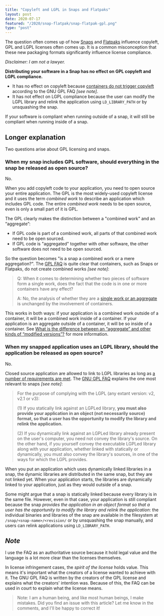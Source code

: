 ```yaml
---
title: "Copyleft and LGPL in Snaps and Flatpaks"
layout: post
date: 2020-07-17
featured: "/2020/snap-flatpak/snap-flatpak-gpl.png"
type: "post"
---
```


The question often comes up of how [Snaps](https://snapcraft.io/) and [Flatpaks](https://flatpak.github.io/) influence copyleft, GPL and LGPL licenses often comes up. It is a common misconception that these new packaging formats significantly influence license compliance.

*Disclaimer: I am not a lawyer.*

**Distributing your software in a Snap has no effect on GPL copyleft and LGPL compliance.**

* It has no effect on copyleft because [containers do not trigger copyleft](https://www.gnu.org/licenses/gpl-faq.html#AggregateContainers) according to the GNU GPL FAQ *[see note]*.
* It has not effect on LGPL compliance because the user can modify the LGPL library and relink the application using `LD_LIBRARY_PATH` or by unsquashing the snap.

If your software is compliant when running outside of a snap, it will still be compliant when running inside of a snap.

## Longer explanation

Two questions arise about GPL licensing and snaps.

### When my snap includes GPL software, should everything in the snap be released as open source?

No.

When you add copyleft code to your application, you need to open source your entire application. The GPL is the most widely-used copyleft license and it uses the term *combined work* to describe an application which includes GPL code. The entire *combined work* needs to be open source, even is only a small part of it is GPL.

The GPL clearly makes the distinction between a "combined work" and an “aggregate”:

* If GPL code is part of a combined work, all parts of that combined work need to be open sourced.
* If GPL code is "aggregated" together with other software, the other software does not need to be open sourced.

So the question becomes "is a snap a combined work or a mere aggregation?". The [GPL FAQ](https://www.gnu.org/licenses/gpl-faq.html#AggregateContainers) is quite clear that containers, such as Snaps or Flatpaks, do not create combined works *[see note]*:

> Q: When it comes to determining whether two pieces of software form a single work, does the fact that the code is in one or more containers have any effect?
>
>A: No, the analysis of whether they are a [single work or an aggregate](https://www.gnu.org/licenses/gpl-faq.html#MereAggregation) is unchanged by the involvement of containers.

This works in both ways: if your application is a combined work outside of a container, it will be a combined work inside of a container. If your application is an aggregate outside of a container, it will be so inside of a container. See [What is the difference between an “aggregate” and other kinds of “modified versions”?](https://www.gnu.org/licenses/gpl-faq.html#MereAggregation) for more information.

### When my snapped application uses an LGPL library, should the application be released as open source?

No.

Closed source application are allowed to link to LGPL libraries as long as [a number of requirements are met](https://opensource.org/licenses/LGPL-3.0#section4). The [GNU GPL FAQ](https://www.gnu.org/licenses/gpl-faq.html#LGPLStaticVsDynamic) explains the one most relevant to snaps  *[see note]*:

> For the purpose of complying with the LGPL (any extant version: v2, v2.1 or v3):
>
>   (1) If you statically link against an LGPLed library, **you must also provide your application in an object (not necessarily source) format, so that a user has the opportunity to modify the library and relink the application.**
>
>   (2) If you dynamically link against an LGPLed library already present on the user's computer, you need not convey the library's source. On the other hand, if you yourself convey the executable LGPLed library along with your application, whether linked with statically or dynamically, you must also convey the library's sources, in one of the ways for which the LGPL provides.

When you put an application which uses dynamically linked libraries in a snap, the dynamic libraries are distributed in the same snap, but they are not linked yet. When your application starts, the libraries are dynamically linked to your application, just as they would outside of a snap.

Some might argue that a snap is statically linked because every library is in the same file. However, even in that case, your application is still compliant because the snap *provides the application in an object format so that a user has the opportunity to modify the library and relink the application*: the individual binaries and libraries of the snap are available in the filesystem at `/snap/<snap-name>/<revision/` or by unsquashing the snap manually, and users can relink applications using `LD_LIBRARY_PATH`.

## *Note*

I use the FAQ as an authoritative source because it hold legal value and the language is a lot more clear than the licenses themselves.

In license infringement cases, the *spirit of the license* holds value. This means it's important what the creators of a license wanted to achieve with it. The GNU GPL FAQ is written by the creators of the GPL license and explains what the creators' intention was. Because of this, the FAQ can be used in court to explain what the license means.

> Note: I am a human being, and like most human beings, I make mistakes. Did you find an issue with this article? Let me know in the comments, and I'll be happy to correct it!
